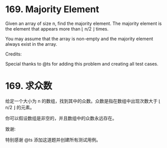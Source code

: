 # 169. Majority Element
Given an array of size n, find the majority element. The majority element is the element that appears more than ⌊ n/2 ⌋ times.

You may assume that the array is non-empty and the majority element always exist in the array.

Credits:

Special thanks to @ts for adding this problem and creating all test cases.

# 169. 求众数
给定一个大小为 n 的数组，找到其中的众数。众数是指在数组中出现次数大于 ⌊ n/2 ⌋ 的元素。

你可以假设数组是非空的，并且数组中的众数永远存在。

致谢:

特别感谢 @ts 添加这道题并创建所有测试用例。
